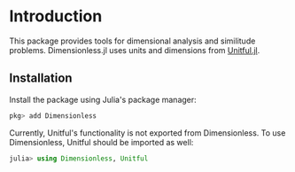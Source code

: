 # Introduction
This package provides tools for dimensional analysis and similitude problems. Dimensionless.jl uses units and dimensions from [Unitful.jl](https://github.com/PainterQubits/Unitful.jl).

## Installation
Install the package using Julia's package manager:
```julia
pkg> add Dimensionless
```

Currently, Unitful's functionality is not exported from Dimensionless. To use Dimensionless, Unitful should be imported as well:
```julia
julia> using Dimensionless, Unitful
```
